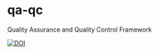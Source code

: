 # qa-qc
Quality Assurance and Quality Control Framework

[![DOI](https://zenodo.org/badge/203454809.svg)](https://zenodo.org/badge/latestdoi/203454809)
